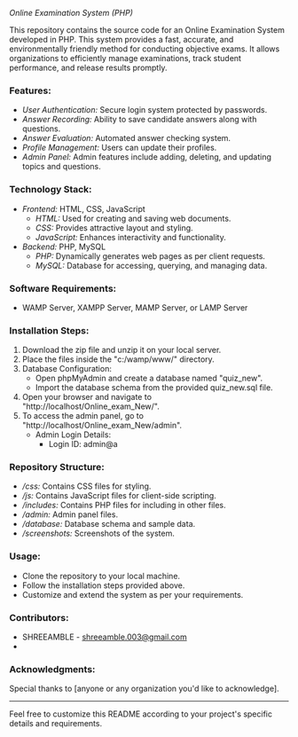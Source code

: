 *Online Examination System (PHP)*

This repository contains the source code for an Online Examination System developed in PHP. This system provides a fast, accurate, and environmentally friendly method for conducting objective exams. It allows organizations to efficiently manage examinations, track student performance, and release results promptly. 

### Features:
- *User Authentication:* Secure login system protected by passwords.
- *Answer Recording:* Ability to save candidate answers along with questions.
- *Answer Evaluation:* Automated answer checking system.
- *Profile Management:* Users can update their profiles.
- *Admin Panel:* Admin features include adding, deleting, and updating topics and questions.

### Technology Stack:
- *Frontend:* HTML, CSS, JavaScript
    - *HTML:* Used for creating and saving web documents.
    - *CSS:* Provides attractive layout and styling.
    - *JavaScript:* Enhances interactivity and functionality.
- *Backend:* PHP, MySQL
    - *PHP:* Dynamically generates web pages as per client requests.
    - *MySQL:* Database for accessing, querying, and managing data.

### Software Requirements:
- WAMP Server, XAMPP Server, MAMP Server, or LAMP Server

### Installation Steps:
1. Download the zip file and unzip it on your local server.
2. Place the files inside the "c:/wamp/www/" directory.
3. Database Configuration:
    - Open phpMyAdmin and create a database named "quiz_new".
    - Import the database schema from the provided quiz_new.sql file.
4. Open your browser and navigate to "http://localhost/Online_exam_New/".
5. To access the admin panel, go to "http://localhost/Online_exam_New/admin".
   - Admin Login Details: 
     - Login ID: admin@a

### Repository Structure:
- */css:* Contains CSS files for styling.
- */js:* Contains JavaScript files for client-side scripting.
- */includes:* Contains PHP files for including in other files.
- */admin:* Admin panel files.
- */database:* Database schema and sample data.
- */screenshots:* Screenshots of the system.

### Usage:
- Clone the repository to your local machine.
- Follow the installation steps provided above.
- Customize and extend the system as per your requirements.

### Contributors:
- SHREEAMBLE - shreeamble.003@gmail.com
- 

### Acknowledgments:
Special thanks to [anyone or any organization you'd like to acknowledge].

---

Feel free to customize this README according to your project's specific details and requirements.
